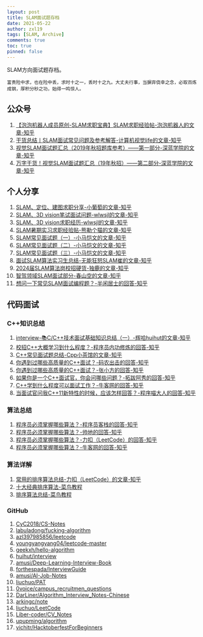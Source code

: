 ```yaml
---
layout: post
title: SLAM面试题存档
date: 2021-05-22
author: zxl19
tags: [SLAM, Archive]
comments: true
toc: true
pinned: false
---
```


SLAM方向面试题存档。

<!-- more -->

```text
富贵险中求，也在险中丢，求时十之一，丢时十之九。大丈夫行事，当摒弃侥幸之念，必取百炼成钢，厚积分秒之功，始得一鸣惊人。
```

## 公众号

1. [【泡泡机器人成员原创-SLAM求职宝典】SLAM求职经验帖-泡泡机器人的文章-知乎](https://zhuanlan.zhihu.com/p/28565563)
2. [干货总结丨SLAM面试常见问题及参考解答-计算机视觉life的文章-知乎](https://zhuanlan.zhihu.com/p/66540565)
3. [视觉SLAM面试题汇总（2019年秋招题库参考）——第一部分-深蓝学院的文章-知乎](https://zhuanlan.zhihu.com/p/205008396)
4. [万字干货！视觉SLAM面试题汇总（19年秋招）——第二部分-深蓝学院的文章-知乎](https://zhuanlan.zhihu.com/p/212264860)

## 个人分享

1. [SLAM、定位、建图求职分享-小葡萄的文章-知乎](https://zhuanlan.zhihu.com/p/68858564)
2. [SLAM、3D vision笔试面试问题-wlwsjl的文章-知乎](https://zhuanlan.zhihu.com/p/63755692)
3. [SLAM、3D vision求职经历-wlwsjl的文章-知乎](https://zhuanlan.zhihu.com/p/56617825)
4. [SLAM暑期实习求职经验贴-熊勒个猫的文章-知乎](https://zhuanlan.zhihu.com/p/67818202)
5. [SLAM常见面试题（一）-小马恺文的文章-知乎](https://zhuanlan.zhihu.com/p/46694678)
6. [SLAM常见面试题（二）-小马恺文的文章-知乎](https://zhuanlan.zhihu.com/p/46696986)
7. [SLAM常见面试题（三）-小马恺文的文章-知乎](https://zhuanlan.zhihu.com/p/46697912)
8. [面试SLAM算法实习生总结-无能狂怒SLAM崔的文章-知乎](https://zhuanlan.zhihu.com/p/76280626)
9. [2024届SLAM算法岗校招硬货-独鹿的文章-知乎](https://zhuanlan.zhihu.com/p/706156673)
10. [智驾领域SLAM面试部分-春山空的文章-知乎](https://zhuanlan.zhihu.com/p/705705882)
11. [想问一下常见SLAM面试编程题？-半闲居士的回答-知乎](https://www.zhihu.com/question/532565032/answer/2483264411)

## 代码面试

### C++知识总结

1. [interview-📚C/C++技术面试基础知识总结（一）-辉哈huihut的文章-知乎](https://zhuanlan.zhihu.com/p/114311142)
2. [校招C++大概学习到什么程度？-程序员内功修炼的回答-知乎](https://www.zhihu.com/question/290102232/answer/2094675219)
3. [C++常见面试题总结-Cpp小茶馆的文章-知乎](https://zhuanlan.zhihu.com/p/354382975)
4. [你遇到过哪些高质量的C++面试？-码农出击的回答-知乎](https://www.zhihu.com/question/60911582/answer/2590210440)
5. [你遇到过哪些高质量的C++面试？-张小方的回答-知乎](https://www.zhihu.com/question/60911582/answer/1783988850)
6. [如果你是一个C++面试官，你会问哪些问题？-拓跋阿秀的回答-知乎](https://www.zhihu.com/question/451327108/answer/1868156551)
7. [C++学到什么程度可以面试工作？-牛客网的回答-知乎](https://www.zhihu.com/question/400543720/answer/1845364139)
8. [当面试官问我C++11新特性的时候，应该怎样回答？-程序喵大人的回答-知乎](https://www.zhihu.com/question/65209863/answer/1957019832)

### 算法总结

1. [程序员必须掌握哪些算法？-程序员客栈的回答-知乎](https://www.zhihu.com/question/23148377/answer/714596562)
2. [程序员必须掌握哪些算法？-帅地的回答-知乎](https://www.zhihu.com/question/23148377/answer/863990767)
3. [程序员必须掌握哪些算法？-力扣（LeetCode）的回答-知乎](https://www.zhihu.com/question/23148377/answer/602761180)
4. [程序员必须掌握哪些算法？-牛客网的回答-知乎](https://www.zhihu.com/question/23148377/answer/1012283025)

### 算法详解

1. [常用的排序算法总结-力扣（LeetCode）的文章-知乎](https://zhuanlan.zhihu.com/p/40695917)
2. [十大经典排序算法-菜鸟教程](https://www.runoob.com/w3cnote/ten-sorting-algorithm.html)
3. [排序算法总结-菜鸟教程](https://www.runoob.com/w3cnote/sort-algorithm-summary.html)

### GitHub

1. [CyC2018/CS-Notes](https://github.com/CyC2018/CS-Notes)
2. [labuladong/fucking-algorithm](https://github.com/labuladong/fucking-algorithm)
3. [azl397985856/leetcode](https://github.com/azl397985856/leetcode)
4. [youngyangyang04/leetcode-master](https://github.com/youngyangyang04/leetcode-master)
5. [geekxh/hello-algorithm](https://github.com/geekxh/hello-algorithm)
6. [huihut/interview](https://github.com/huihut/interview)
7. [amusi/Deep-Learning-Interview-Book](https://github.com/amusi/Deep-Learning-Interview-Book)
8. [forthespada/InterviewGuide](https://github.com/forthespada/InterviewGuide)
9. [amusi/AI-Job-Notes](https://github.com/amusi/AI-Job-Notes)
10. [liuchuo/PAT](https://github.com/liuchuo/PAT)
11. [0voice/campus_recruitmen_questions](https://github.com/0voice/campus_recruitmen_questions)
12. [DarLiner/Algorithm_Interview_Notes-Chinese](https://github.com/DarLiner/Algorithm_Interview_Notes-Chinese)
13. [arkingc/note](https://github.com/arkingc/note)
14. [liuchuo/LeetCode](https://github.com/liuchuo/LeetCode)
15. [Liber-coder/CV_Notes](https://github.com/Liber-coder/CV_Notes)
16. [upupming/algorithm](https://github.com/upupming/algorithm)
17. [vichitr/HacktoberfestForBeginners](https://github.com/vichitr/HacktoberfestForBeginners)
